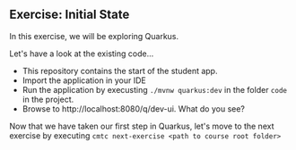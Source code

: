 ## Exercise: Initial State

In this exercise, we will be exploring Quarkus.

Let's have a look at the existing code...

* This repository contains the start of the student app.
* Import the application in your IDE
* Run the application by execusting `./mvnw quarkus:dev` in the
  folder `code` in the project.
* Browse to http://localhost:8080/q/dev-ui. What do you see?

Now that we have taken our first step in Quarkus, let's
move to the next exercise by executing
`cmtc next-exercise <path to course root folder>`

